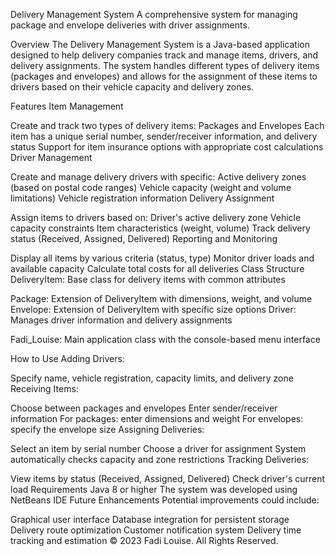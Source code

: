 Delivery Management System
A comprehensive system for managing package and envelope deliveries with driver assignments.

Overview
The Delivery Management System is a Java-based application designed to help delivery companies track and manage items, drivers, and delivery assignments. The system handles different types of delivery items (packages and envelopes) and allows for the assignment of these items to drivers based on their vehicle capacity and delivery zones.

Features
Item Management

Create and track two types of delivery items: Packages and Envelopes
Each item has a unique serial number, sender/receiver information, and delivery status
Support for item insurance options with appropriate cost calculations
Driver Management

Create and manage delivery drivers with specific:
Active delivery zones (based on postal code ranges)
Vehicle capacity (weight and volume limitations)
Vehicle registration information
Delivery Assignment

Assign items to drivers based on:
Driver's active delivery zone
Vehicle capacity constraints
Item characteristics (weight, volume)
Track delivery status (Received, Assigned, Delivered)
Reporting and Monitoring

Display all items by various criteria (status, type)
Monitor driver loads and available capacity
Calculate total costs for all deliveries
Class Structure
DeliveryItem: Base class for delivery items with common attributes

Package: Extension of DeliveryItem with dimensions, weight, and volume
Envelope: Extension of DeliveryItem with specific size options
Driver: Manages driver information and delivery assignments

Fadi_Louise: Main application class with the console-based menu interface

How to Use
Adding Drivers:

Specify name, vehicle registration, capacity limits, and delivery zone
Receiving Items:

Choose between packages and envelopes
Enter sender/receiver information
For packages: enter dimensions and weight
For envelopes: specify the envelope size
Assigning Deliveries:

Select an item by serial number
Choose a driver for assignment
System automatically checks capacity and zone restrictions
Tracking Deliveries:

View items by status (Received, Assigned, Delivered)
Check driver's current load
Requirements
Java 8 or higher
The system was developed using NetBeans IDE
Future Enhancements
Potential improvements could include:

Graphical user interface
Database integration for persistent storage
Delivery route optimization
Customer notification system
Delivery time tracking and estimation
© 2023 Fadi Louise. All Rights Reserved.
